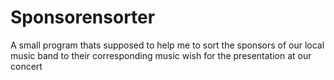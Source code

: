 # Sponsorensorter
A small program thats supposed to help me to sort the sponsors of our local music band to their corresponding music wish for the presentation at our concert
